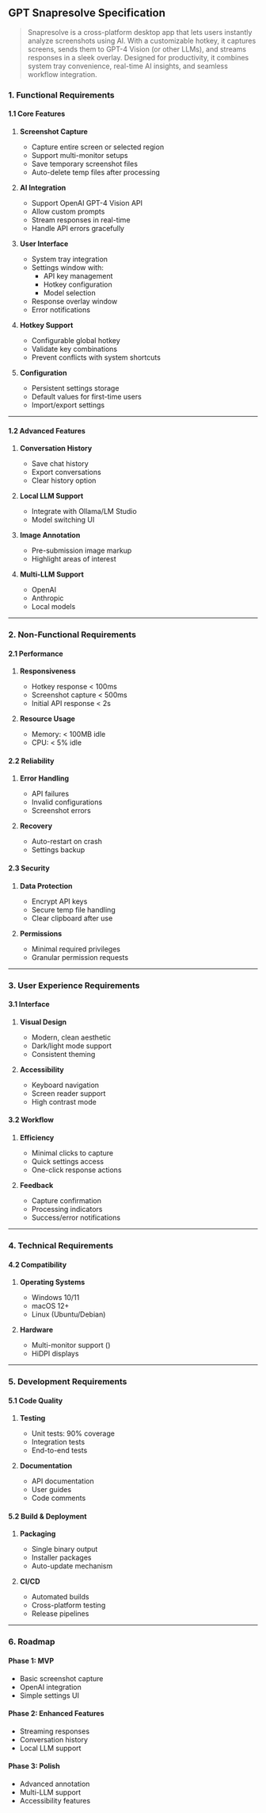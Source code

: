 
## **GPT Snapresolve Specification**
> Snapresolve is a cross-platform desktop app that lets users instantly analyze screenshots using AI. With a customizable hotkey, it captures screens, sends them to GPT-4 Vision (or other LLMs), and streams responses in a sleek overlay. Designed for productivity, it combines system tray convenience, real-time AI insights, and seamless workflow integration.


### **1. Functional Requirements**

#### **1.1 Core Features**
1. **Screenshot Capture**
    - Capture entire screen or selected region
    - Support multi-monitor setups
    - Save temporary screenshot files
    - Auto-delete temp files after processing

2. **AI Integration**
    - Support OpenAI GPT-4 Vision API
    - Allow custom prompts
    - Stream responses in real-time
    - Handle API errors gracefully

3. **User Interface**
    - System tray integration
    - Settings window with:
        - API key management
        - Hotkey configuration
        - Model selection
    - Response overlay window
    - Error notifications

4. **Hotkey Support**
    - Configurable global hotkey
    - Validate key combinations
    - Prevent conflicts with system shortcuts

5. **Configuration**
    - Persistent settings storage
    - Default values for first-time users
    - Import/export settings

---

#### **1.2 Advanced Features**
1. **Conversation History**
    - Save chat history
    - Export conversations
    - Clear history option

2. **Local LLM Support**
    - Integrate with Ollama/LM Studio
    - Model switching UI

3. **Image Annotation**
    - Pre-submission image markup
    - Highlight areas of interest

4. **Multi-LLM Support**
    - OpenAI
    - Anthropic
    - Local models

---

### **2. Non-Functional Requirements**

#### **2.1 Performance**
1. **Responsiveness**
    - Hotkey response < 100ms
    - Screenshot capture < 500ms
    - Initial API response < 2s

2. **Resource Usage**
    - Memory: < 100MB idle
    - CPU: < 5% idle

#### **2.2 Reliability**
1. **Error Handling**
    - API failures
    - Invalid configurations
    - Screenshot errors

2. **Recovery**
    - Auto-restart on crash
    - Settings backup

#### **2.3 Security**
1. **Data Protection**
    - Encrypt API keys
    - Secure temp file handling
    - Clear clipboard after use

2. **Permissions**
    - Minimal required privileges
    - Granular permission requests

---

### **3. User Experience Requirements**

#### **3.1 Interface**
1. **Visual Design**
    - Modern, clean aesthetic
    - Dark/light mode support
    - Consistent theming

2. **Accessibility**
    - Keyboard navigation
    - Screen reader support
    - High contrast mode

#### **3.2 Workflow**
1. **Efficiency**
    - Minimal clicks to capture
    - Quick settings access
    - One-click response actions

2. **Feedback**
    - Capture confirmation
    - Processing indicators
    - Success/error notifications

---

### **4. Technical Requirements**


#### **4.2 Compatibility**
1. **Operating Systems**
    - Windows 10/11
    - macOS 12+
    - Linux (Ubuntu/Debian)

2. **Hardware**
    - Multi-monitor support ()
    - HiDPI displays

---

### **5. Development Requirements**

#### **5.1 Code Quality**
1. **Testing**
    - Unit tests: 90% coverage
    - Integration tests
    - End-to-end tests

2. **Documentation**
    - API documentation
    - User guides
    - Code comments

#### **5.2 Build & Deployment**
1. **Packaging**
    - Single binary output
    - Installer packages
    - Auto-update mechanism

2. **CI/CD**
    - Automated builds
    - Cross-platform testing
    - Release pipelines


---

### **6. Roadmap**

#### **Phase 1: MVP**
- Basic screenshot capture
- OpenAI integration
- Simple settings UI

#### **Phase 2: Enhanced Features**
- Streaming responses
- Conversation history
- Local LLM support

#### **Phase 3: Polish**
- Advanced annotation
- Multi-LLM support
- Accessibility features

